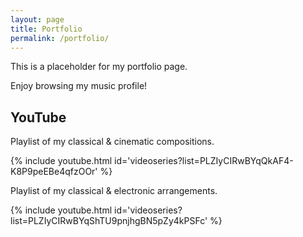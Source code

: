 ```yaml
---
layout: page
title: Portfolio
permalink: /portfolio/
---
```


This is a placeholder for my portfolio page.

Enjoy browsing my music profile!

## **YouTube**

Playlist of my classical & cinematic compositions.
<!--Composer-->
{%  include youtube.html
    id='videoseries?list=PLZIyCIRwBYqQkAF4-K8P9peEBe4qfzOOr'
    %}

Playlist of my classical & electronic arrangements.
<!--Arranger-->
{%  include youtube.html
    id='videoseries?list=PLZIyCIRwBYqShTU9pnjhgBN5pZy4kPSFc'
    %}

